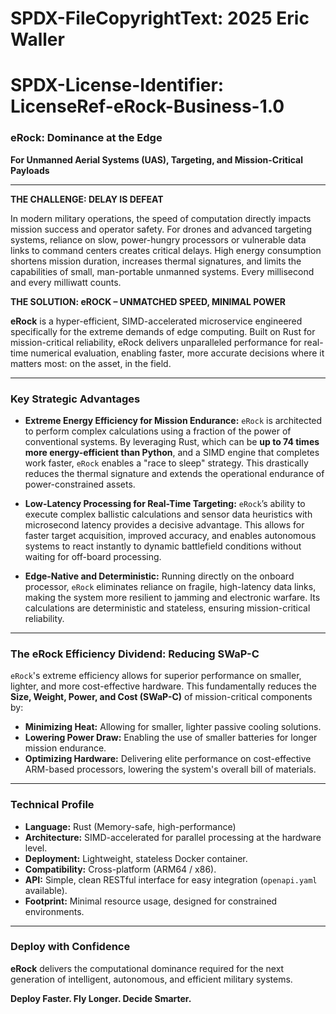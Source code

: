 # SPDX-FileCopyrightText: 2025 Eric Waller
# SPDX-License-Identifier: LicenseRef-eRock-Business-1.0

### **eRock: Dominance at the Edge**

**For Unmanned Aerial Systems (UAS), Targeting, and Mission-Critical Payloads**

---

**THE CHALLENGE: DELAY IS DEFEAT**

In modern military operations, the speed of computation directly impacts mission success and operator safety. For drones and advanced targeting systems, reliance on slow, power-hungry processors or vulnerable data links to command centers creates critical delays. High energy consumption shortens mission duration, increases thermal signatures, and limits the capabilities of small, man-portable unmanned systems. Every millisecond and every milliwatt counts.

**THE SOLUTION: eROCK – UNMATCHED SPEED, MINIMAL POWER**

**eRock** is a hyper-efficient, SIMD-accelerated microservice engineered specifically for the extreme demands of edge computing. Built on Rust for mission-critical reliability, eRock delivers unparalleled performance for real-time numerical evaluation, enabling faster, more accurate decisions where it matters most: on the asset, in the field.

---

### **Key Strategic Advantages**

*   **Extreme Energy Efficiency for Mission Endurance:**
    `eRock` is architected to perform complex calculations using a fraction of the power of conventional systems. By leveraging Rust, which can be **up to 74 times more energy-efficient than Python**, and a SIMD engine that completes work faster, `eRock` enables a "race to sleep" strategy. This drastically reduces the thermal signature and extends the operational endurance of power-constrained assets.

*   **Low-Latency Processing for Real-Time Targeting:**
    `eRock`’s ability to execute complex ballistic calculations and sensor data heuristics with microsecond latency provides a decisive advantage. This allows for faster target acquisition, improved accuracy, and enables autonomous systems to react instantly to dynamic battlefield conditions without waiting for off-board processing.

*   **Edge-Native and Deterministic:**
    Running directly on the onboard processor, `eRock` eliminates reliance on fragile, high-latency data links, making the system more resilient to jamming and electronic warfare. Its calculations are deterministic and stateless, ensuring mission-critical reliability.

---

### **The eRock Efficiency Dividend: Reducing SWaP-C**

`eRock`'s extreme efficiency allows for superior performance on smaller, lighter, and more cost-effective hardware. This fundamentally reduces the **Size, Weight, Power, and Cost (SWaP-C)** of mission-critical components by:
*   **Minimizing Heat:** Allowing for smaller, lighter passive cooling solutions.
*   **Lowering Power Draw:** Enabling the use of smaller batteries for longer mission endurance.
*   **Optimizing Hardware:** Delivering elite performance on cost-effective ARM-based processors, lowering the system's overall bill of materials.

---

### **Technical Profile**

*   **Language:** Rust (Memory-safe, high-performance)
*   **Architecture:** SIMD-accelerated for parallel processing at the hardware level.
*   **Deployment:** Lightweight, stateless Docker container.
*   **Compatibility:** Cross-platform (ARM64 / x86).
*   **API:** Simple, clean RESTful interface for easy integration (`openapi.yaml` available).
*   **Footprint:** Minimal resource usage, designed for constrained environments.

---

### **Deploy with Confidence**

**eRock** delivers the computational dominance required for the next generation of intelligent, autonomous, and efficient military systems.

**Deploy Faster. Fly Longer. Decide Smarter.**
